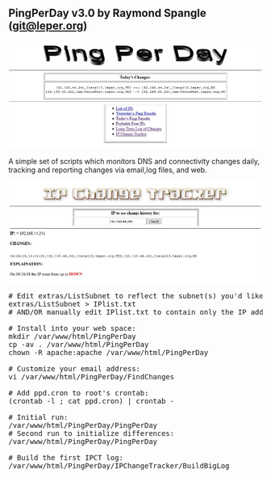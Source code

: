 PingPerDay v3.0 by Raymond Spangle (git@leper.org)
--------------------------------------------------

![PingPerDay Main Screen Screenshot](images/capture_MainScreen.jpg?raw=true "Screen Shot")

A simple set of scripts which monitors DNS and connectivity changes daily, tracking and reporting changes via email,log files, and web.

![PingPerDay Change Tracker Screen Screenshot](images/capture_ChangeTracker.jpg?raw=true "Screen Shot")

<pre>
# Edit extras/ListSubnet to reflect the subnet(s) you'd like to list
extras/ListSubnet > IPlist.txt
# AND/OR manually edit IPlist.txt to contain only the IP addresses you wish to monitor

# Install into your web space:
mkdir /var/www/html/PingPerDay
cp -av . /var/www/html/PingPerDay
chown -R apache:apache /var/www/html/PingPerDay

# Customize your email address:
vi /var/www/html/PingPerDay/FindChanges

# Add ppd.cron to root's crontab:  
(crontab -l ; cat ppd.cron) | crontab -

# Initial run:
/var/www/html/PingPerDay/PingPerDay
# Second run to initialize differences:
/var/www/html/PingPerDay/PingPerDay

# Build the first IPCT log:
/var/www/html/PingPerDay/IPChangeTracker/BuildBigLog

</pre>
